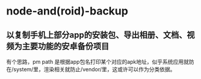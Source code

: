 # node-and(roid)-backup

## 以复制手机上部分app的安装包、导出相册、文档、视频为主要功能的安卓备份项目

有个思路，pm path 是根据app包名打印某个对应的apk地址，似乎系统应用就防在/system/里，渲染相关就防止/vendor/里，这或许可以作为分类依据。